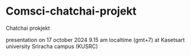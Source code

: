 # Comsci-chatchai-projekt
Chatchai prokjekt

 presentation on 17 october 2024 9.15 am localtime (gmt+7) at Kasetsart university Sriracha campus (KUSRC) 
